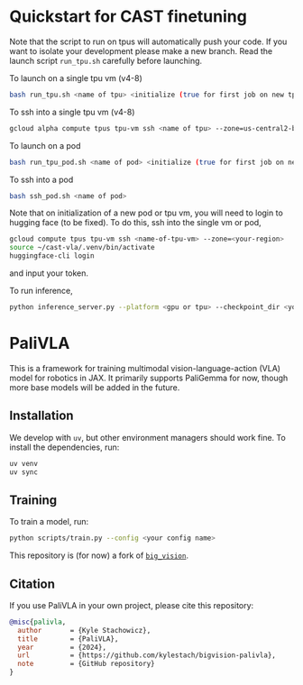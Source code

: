 # Quickstart for CAST finetuning

Note that the script to run on tpus will automatically push your code. If you want to isolate your development please make a new branch. Read the launch script `run_tpu.sh` carefully before launching.

To launch on a single tpu vm (v4-8)
```bash
bash run_tpu.sh <name of tpu> <initialize (true for first job on new tpu)> <update (true if code is changed)> <wandb api key> <config-name>
```
To ssh into a single tpu vm (v4-8)
```bash
gcloud alpha compute tpus tpu-vm ssh <name of tpu> --zone=us-central2-b
```
To launch on a pod
```bash
bash run_tpu_pod.sh <name of pod> <initialize (true for first job on new tpu)> <update (true if code is changed)> <wandb api key> <config-name>
```
To ssh into a pod 
```bash
bash ssh_pod.sh <name of pod>
```

Note that on initialization of a new pod or tpu vm, you will need to login to hugging face (to be fixed). To do this, ssh into the single vm or pod,
```bash
gcloud compute tpus tpu-vm ssh <name-of-tpu-vm> --zone=<your-region>
source ~/cast-vla/.venv/bin/activate
huggingface-cli login
```
and input your token. 

To run inference, 
```bash
python inference_server.py --platform <gpu or tpu> --checkpoint_dir <your checkpoint dir> --checkpoint_step <your checkpoint step> --prompt <the prompt to the model>
```

# PaliVLA
This is a framework for training multimodal vision-language-action (VLA) model for robotics in JAX. It primarily supports PaliGemma for now, though more base models will be added in the future.

## Installation
We develop with `uv`, but other environment managers should work fine. To install the dependencies, run:
```bash
uv venv
uv sync
```

## Training
To train a model, run:
```bash
python scripts/train.py --config <your config name>
```

This repository is (for now) a fork of [`big_vision`](https://github.com/google-research/big_vision).

## Citation
If you use PaliVLA in your own project, please cite this repository:
```bibtex
@misc{palivla,
  author       = {Kyle Stachowicz},
  title        = {PaliVLA},
  year         = {2024},
  url          = {https://github.com/kylestach/bigvision-palivla},
  note         = {GitHub repository}
}
```
